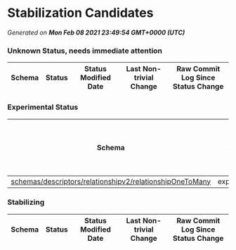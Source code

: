 # Stabilization Candidates

_Generated on **Mon Feb 08 2021 23:49:54 GMT+0000 (UTC)**_


### Unknown Status, needs immediate attention

|Schema|Status|Status Modified Date|Last Non-trivial Change|Raw Commit Log Since Status Change|
|------|------|--------------------|-----------------------|----------------------------------|


### Experimental Status

|Schema|Status|Status Modified Date|Last Non-trivial Change|Raw Commit Log Since Status Change|
|------|------|--------------------|-----------------------|----------------------------------|
|[schemas/descriptors/relationshipv2/relationshipOneToMany](schemas/descriptors/relationshipv2/relationshipOneToMany.schema.json)|experimental|0|0|[dfda2d1](https://github.com/adobe/xdm/commit/dfda2d130a52fa3879e0eeba87eb1857b6679305 "Update relationshipOneToMany.schema.json")|


### Stabilizing

|Schema|Status|Status Modified Date|Last Non-trivial Change|Raw Commit Log Since Status Change|
|------|------|--------------------|-----------------------|----------------------------------|




